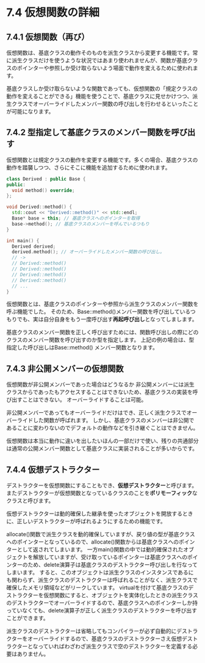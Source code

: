 # 7.4 仮想関数の詳細

## 7.4.1 仮想関数（再び）
仮想関数は、基底クラスの動作そのものを派生クラスから変更する機能です。常に派生クラスだけを使うような状況ではあまり使われませんが、関数が基底クラスのポインターや参照しか受け取らないよう場面で動作を変えるために使われます。

基底クラスしか受け取らないような関数であっても、仮想関数の「規定クラスの動作を変えることができる」機能を使うことで、基底クラスに見せかけつつ、派生クラスでオーバーライドしたメンバー関数の呼び出しを行わせるといったことが可能になります。

## 7.4.2 型指定して基底クラスのメンバー関数を呼び出す
仮想関数とは規定クラスの動作を変更する機能です。多くの場合、基底クラスの動作を踏襲しつつ、さらにそこに機能を追加するために使われます。

```C++
class Derived : public Base {
public:
  void method() override;
};

void Derived::method() {
  std::cout << "Derived::method()" << std::endl;
  Base* base = this; // 基底クラスへのポインターを取得
  base->method(); // 基底クラスのメンバーを呼んでいるつもり
}

int main() {
  Derived derived;
  derived.method(); // オーバーライドしたメンバー関数の呼び出し。
  // ->
  // Derived::method()
  // Derived::method()
  // Derived::method()
  // Derived::method()
  // ...
}
```
仮想関数とは、基底クラスのポインターや参照から派生クラスのメンバー関数を呼ぶ機能でした。
そのため、Base::method()メンバー関数を呼び出しているつもりでも、実は自分自身をもう一度呼び出す**再起呼び出し**となってしまします。

基底クラスのメンバー関数を正しく呼び出すためには、関数呼び出しの際にどのクラスのメンバー関数を呼び出すのか型を指定します。
上記の例の場合は、型指定した呼び出しはBase::method() メンバー関数となります。

## 7.4.3 非公開メンバーの仮想関数
仮想関数が非公開メンバーであった場合はどうなるか
非公開メンバーには派生クラスからであったもアクセスすることはできないため、基底クラスの実装を呼び出すことはできない。
オーバーライドすることは可能。

非公開メンバーであってもオーバーライドだけはでき、正しく派生クラスでオーバーライドした関数が呼ばれます。
しかし、基底クラスのメンバーは非公開であることに変わりないのでデフォルトの動作などを引き継ぐことはできません。

仮想関数は本当に動作に違いを出したいほんの一部だけで使い、残りの共通部分は通常の公開メンバー関数として基底クラスに実装されることが多いからです。

## 7.4.4 仮想デストラクター
デストラクターを仮想関数にすることもでき、**仮想デストラクター**と呼びます。
またデストラクターが仮想関数となっているクラスのことを**ポリモーフィック**なクラスと呼びます。

仮想デストラクターは動的確保した継承を使ったオブジェクトを開放するときに、正しいデストラクターが呼ばれるようにするための機能です。

allocate()関数で派生クラスを動的確保していますが、戻り値の型が基底クラスへのポインターとなっているので、allocate()関数からは基底クラスへのポインターとして返されてしまいます。
一方main()関数の中では動的確保されたオブジェクトを解放していますが、受け取っているポインターは基底クラスへのポインターのため、delete演算子は基底クラスのデストラクター呼び出しを行なってしまいます。
すると、このオブジェクトは派生クラスのインスタンスであるにも関わらず、派生クラスのデストラクターは呼ばれることがなく、派生クラスで確保したメモリ領域などがリークしています。
virtualを付けて基底クラスのデストラクターを仮想関数にすると、オブジェクトを実体化したときの派生クラスのデストラクターでオーバーライドするので、基底クラスへのポインターしか持っていなくても、delete演算子が正しく派生クラスのデストラクターを呼び出すことができます。

派生クラスのデストラクターは省略してもコンパイラーが必ず自動的にデストラクターをオーバーライドするので、基底クラスのデストラクターさえ仮想デストラクターとなっていればわざわざ派生クラスで空のデストラクターを定義する必要はありません。
